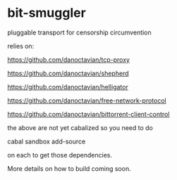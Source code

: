 bit-smuggler
============

pluggable transport for censorship circumvention


relies on:

https://github.com/danoctavian/tcp-proxy

https://github.com/danoctavian/shepherd

https://github.com/danoctavian/helligator

https://github.com/danoctavian/free-network-protocol

https://github.com/danoctavian/bittorrent-client-control

the above are not yet cabalized so you need to do

cabal sandbox add-source

on each to get those dependencies.

More details on how to build coming soon.
